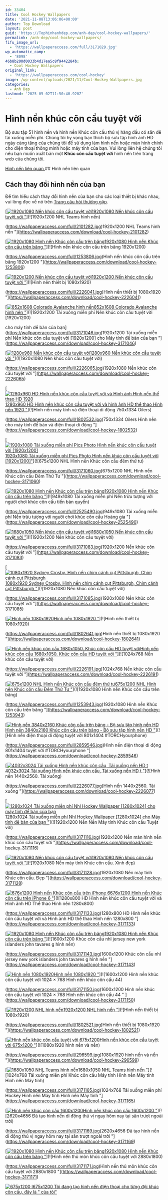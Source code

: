 ```yaml
---
id: 33404
title: Cool Hockey Wallpapers
date: '2021-11-08T13:06:06+00:00'
author: Top Download
layout: post
guid: 'https://Tophinhanhdep.com/anh-dep/cool-hockey-wallpapers/'
permalink: /anh-dep/cool-hockey-wallpapers/
fifu_image_url:
  - 'https://wallpaperaccess.com/full/3171029.jpg'
wp_automatic_camp:
  - '8098'
46b8b200d0033b4d17ea5c8f9442284b:
  - Cool Hockey Wallpapers
original_link:
  - 'https://wallpaperaccess.com/cool-hockey'
image: /wp-content/uploads/2021/11/Cool-Hockey-Wallpapers.jpg
categories:
  - Ảnh Đẹp
lastmod: '2025-05-02T11:50:40.920Z'
---
```

# Hình nền khúc côn cầu tuyệt vời

Bộ sưu tập 51 hình nền và hình nền Khúc côn cầu thú vị hàng đầu có sẵn để tải xuống miễn phí. Chúng tôi hy vọng bạn thích bộ sưu tập hình ảnh HD ngày càng tăng của chúng tôi để sử dụng làm hình nền hoặc màn hình chính cho điện thoại thông minh hoặc máy tính của bạn. Vui lòng liên hệ chúng tôi nếu bạn muốn xuất bản một **Khúc côn cầu tuyệt vời** hình nền trên trang web của chúng tôi.

[Hình nền liên quan ](#related) ## Hình nền liên quan

## Cách thay đổi hình nền của bạn

Để tìm hiểu cách thay đổi hình nền của bạn cho các loại thiết bị khác nhau, vui lòng đọc về nó trên [Trang câu hỏi thường gặp](https://tophinhanhdep.com/faq/).

  
[[![1920x1080 Nền khúc côn cầu tuyệt vời](https://wallpaperaccess.com/full/3171029.jpg)1920x1080 Nền khúc côn cầu tuyệt vời "](https://wallpaperaccess.com/download/cool-hockey-3171029)](![1920x1200 NHL Teams hình nền)

(https://wallpaperaccess.com/full/2101282.jpg)1920x1200 NHL Teams hình nền "](https://wallpaperaccess.com/download/cool-hockey-2101282)

[[![1920x1080 Hình nền Khúc côn cầu trên băng](https://wallpaperaccess.com/full/3171035.jpg)1920x1080 Hình nền Khúc côn cầu trên băng "](https://wallpaperaccess.com/download/cool-hockey-3171035)](![Hình nền khúc côn cầu trên băng 1920x1200)

(https://wallpaperaccess.com/full/1253806.jpg)Hình nền khúc côn cầu trên băng 1920x1200 "](https://wallpaperaccess.com/download/cool-hockey-1253806)

[[![1920x1200 Nền khúc côn cầu tuyệt vời](https://wallpaperaccess.com/full/3171038.jpg)1920x1200 Nền khúc côn cầu tuyệt vời "](https://wallpaperaccess.com/download/cool-hockey-3171038)](![Hình nền thiết bị 1080x1920)

(https://wallpaperaccess.com/full/2226041.jpg)Hình nền thiết bị 1080x1920 "](https://wallpaperaccess.com/download/cool-hockey-2226041)

[[![852x1608 Colorado Avalanche hình nền](https://wallpaperaccess.com/full/1802523.png)852x1608 Colorado Avalanche hình nền "](https://wallpaperaccess.com/download/cool-hockey-1802523)](![1920x1200 Tải xuống miễn phí Nền khúc côn cầu tuyệt vời [1920x1200)

 cho máy tính để bàn của bạn](https://wallpaperaccess.com/full/3171046.jpg)1920x1200 Tải xuống miễn phí Nền khúc côn cầu tuyệt vời \[1920x1200\] cho Máy tính để bàn của bạn "](https://wallpaperaccess.com/download/cool-hockey-3171046)

[[![1280x960 Nền khúc côn cầu tuyệt vời](https://wallpaperaccess.com/full/3171049.jpg)1280x960 Nền khúc côn cầu tuyệt vời "](https://wallpaperaccess.com/download/cool-hockey-3171049)](![1920x1080 Nền khúc côn cầu tuyệt vời)

(https://wallpaperaccess.com/full/2226065.jpg)1920x1080 Nền khúc côn cầu tuyệt vời "](https://wallpaperaccess.com/download/cool-hockey-2226065)

[[![1280x960 HD Hình nền khúc côn cầu tuyệt vời và Hình ảnh Hình nền thể thao HD 1920](https://wallpaperaccess.com/full/358494.jpg)1280x960 HD Hình nền khúc côn cầu tuyệt vời và hình ảnh HD thể thao Hình nền 1920 "](https://wallpaperaccess.com/download/cool-hockey-358494)](![Hình nền máy tính và điện thoại di động 750x1334 Oilers)

(https://wallpaperaccess.com/full/1802532.jpg)750x1334 Oilers Hình nền cho máy tính để bàn và điện thoại di động "](https://wallpaperaccess.com/download/cool-hockey-1802532)

[[![1920x1080 Tải xuống miễn phí Pics Photo Hình nền khúc côn cầu tuyệt vời [1920x1200]](https://wallpaperaccess.com/full/3171053.png)1920x1080 Tải xuống miễn phí Pics Photo Hình nền khúc côn cầu tuyệt vời \[1920x1200\]"](https://wallpaperaccess.com/download/cool-hockey-3171053)](![675x1200 NHL Hình nền Khúc côn cầu đêm thứ tư)

(https://wallpaperaccess.com/full/3171060.jpg)675x1200 NHL Hình nền Khúc côn cầu Đêm Thứ Tư "](https://wallpaperaccess.com/download/cool-hockey-3171060)

[[![1920x1080 Hình nền Khúc côn cầu trên băng](https://wallpaperaccess.com/full/2690488.jpg)1920x1080 Hình nền Khúc côn cầu trên băng "](https://wallpaperaccess.com/download/cool-hockey-2690488)](![949x1080 Tải xuống miễn phí Nền trừu tượng với người chơi khúc côn cầu tiền bản quyền)

(https://wallpaperaccess.com/full/2525490.jpg)949x1080 Tải xuống miễn phí Nền trừu tượng với người chơi khúc côn cầu Hoàng gia "](https://wallpaperaccess.com/download/cool-hockey-2525490)

[[![1680x1050 Nền khúc côn cầu tuyệt vời](https://wallpaperaccess.com/full/3171063.jpg)1680x1050 Nền khúc côn cầu tuyệt vời "](https://wallpaperaccess.com/download/cool-hockey-3171063)](![1920x1200 Nền khúc côn cầu tuyệt vời)

(https://wallpaperaccess.com/full/3171083.jpg)1920x1200 Nền khúc côn cầu tuyệt vời "](https://wallpaperaccess.com/download/cool-hockey-3171083)

[[![1080x1920 Sydney Crosby.  Hình nền chim cánh cụt Pittsburgh, Chim cánh cụt Pittsburgh](https://wallpaperaccess.com/full/2226088.jpg)1080x1920 Sydney Crosby. Hình nền chim cánh cụt Pittsburgh, Chim cánh cụt Pittsburgh "](https://wallpaperaccess.com/download/cool-hockey-2226088)](![1920x1080 Nền khúc côn cầu tuyệt vời)

(https://wallpaperaccess.com/full/3171085.jpg)1920x1080 Nền khúc côn cầu tuyệt vời "](https://wallpaperaccess.com/download/cool-hockey-3171085)

[[![Hình nền 1080x1920](https://wallpaperaccess.com/full/2101277.jpg)Hình nền 1080x1920 "](https://wallpaperaccess.com/download/cool-hockey-2101277)](![Hình nền thiết bị 1080x1920)

(https://wallpaperaccess.com/full/1802641.jpg)Hình nền thiết bị 1080x1920 "](https://wallpaperaccess.com/download/cool-hockey-1802641)

[[![Hình nền khúc côn cầu 1680x1050.  Khúc côn cầu HD tuyệt vời](https://wallpaperaccess.com/full/3171094.jpg)Hình nền khúc côn cầu 1680x1050. Khúc côn cầu HD tuyệt vời "](https://wallpaperaccess.com/download/cool-hockey-3171094)](![1024x768 Nền khúc côn cầu tuyệt vời)

(https://wallpaperaccess.com/full/2226191.jpg)1024x768 Nền khúc côn cầu tuyệt vời "](https://wallpaperaccess.com/download/cool-hockey-2226191)

[[![675x1200 NHL Hình nền Khúc côn cầu đêm thứ tư](https://wallpaperaccess.com/full/3171098.jpg)675x1200 NHL Hình nền Khúc côn cầu Đêm Thứ Tư "](https://wallpaperaccess.com/download/cool-hockey-3171098)](![1920x1080 Hình nền Khúc côn cầu trên băng)

(https://wallpaperaccess.com/full/1253943.jpg)1920x1080 Hình nền Khúc côn cầu trên băng "](https://wallpaperaccess.com/download/cool-hockey-1253943)

[[![Hình nền 3840x2160 Khúc côn cầu trên băng - Bộ sưu tập hình nền HD](https://wallpaperaccess.com/full/3171100.jpg)Hình nền 3840x2160 Khúc côn cầu trên băng - Bộ sưu tập hình nền HD "](https://wallpaperaccess.com/download/cool-hockey-3171100)](![Hình nền điện thoại di động tuyệt vời 801x1404 #TORCHyourphone)

(https://wallpaperaccess.com/full/2859546.jpg)Hình nền điện thoại di động 801x1404 tuyệt vời #TORCHyourphone "](https://wallpaperaccess.com/download/cool-hockey-2859546)

[[![4032x3024 Tải xuống Hình nền khúc côn cầu, Tải xuống nền HD t](https://wallpaperaccess.com/full/3171109.jpg)4032x3024 Tải xuống Hình nền khúc côn cầu, Tải xuống nền HD t "](https://wallpaperaccess.com/download/cool-hockey-3171109)](![Hình nền 1440x2560.  Tải xuống)

(https://wallpaperaccess.com/full/2226077.jpg)Hình nền 1440x2560. Tải xuống "](https://wallpaperaccess.com/download/cool-hockey-2226077)

[[![1280x1024 Tải xuống miễn phí Nhl Hockey Wallpaper [1280x1024] cho máy tính để bàn của bạn](https://wallpaperaccess.com/full/3171113.jpg)1280x1024 Tải xuống miễn phí Nhl Hockey Wallpaper \[1280x1024\] cho Máy tính để bàn của bạn "](https://wallpaperaccess.com/download/cool-hockey-3171113)](![1920x1200 Nền Nền Máy tính Khúc côn cầu Tuyệt vời)

(https://wallpaperaccess.com/full/3171116.jpg)1920x1200 Nền màn hình nền khúc côn cầu tuyệt vời "](https://wallpaperaccess.com/download/cool-hockey-3171116)

[[![1920x1080 Nền khúc côn cầu tuyệt vời](https://wallpaperaccess.com/full/3171122.jpg)1920x1080 Nền khúc côn cầu tuyệt vời "](https://wallpaperaccess.com/download/cool-hockey-3171122)](![1920x1080 Nền máy tính Khúc côn cầu.  Xinh đẹp)

(https://wallpaperaccess.com/full/3171128.jpg)1920x1080 Nền máy tính Khúc côn cầu. Đẹp "](https://wallpaperaccess.com/download/cool-hockey-3171128)

[[![676x1200 Hình nền Khúc côn cầu trên iPhone 6](https://wallpaperaccess.com/full/3171129.jpg)676x1200 Hình nền Khúc côn cầu trên iPhone 6 "](https://wallpaperaccess.com/download/cool-hockey-3171129)](![1280x800 HD Hình nền khúc côn cầu tuyệt vời và Hình ảnh HD Thể thao Hình nền 1280x800)

(https://wallpaperaccess.com/full/3171133.jpg)1280x800 HD Hình nền khúc côn cầu tuyệt vời và Hình ảnh HD thể thao Hình nền 1280x800 "](https://wallpaperaccess.com/download/cool-hockey-3171133)

[[![1920x1080 Hình nền Khúc côn cầu trên băng](https://wallpaperaccess.com/full/3171138.jpg)1920x1080 Hình nền Khúc côn cầu trên băng "](https://wallpaperaccess.com/download/cool-hockey-3171138)](![1600x1200 Khúc côn cầu nhl jersey new york islanders john tavares g hình nền)

(https://wallpaperaccess.com/full/3171143.jpg)1600x1200 Khúc côn cầu nhl jersey new york islanders john tavares g hình nền "](https://wallpaperaccess.com/download/cool-hockey-3171143)

[[![Hình nền 1080x1920](https://wallpaperaccess.com/full/1575533.png)Hình nền 1080x1920 "](https://wallpaperaccess.com/download/cool-hockey-1575533)](![1600x1200 Hình nền khúc côn cầu tuyệt vời 1024 × 768 Hình nền khúc côn cầu 44)

(https://wallpaperaccess.com/full/3171150.jpg)1600x1200 Hình nền khúc côn cầu tuyệt vời 1024 × 768 Hình nền khúc côn cầu 44 " ](https://wallpaperaccess.com/download/cool-hockey-3171150)

[[![1920x1200 NHL hình nền](https://wallpaperaccess.com/full/3171156.jpg)1920x1200 NHL hình nền "](https://wallpaperaccess.com/download/cool-hockey-3171156)](![Hình nền thiết bị 1080x1920)

(https://wallpaperaccess.com/full/1802521.jpg)Hình nền thiết bị 1080x1920 "](https://wallpaperaccess.com/download/cool-hockey-1802521)

[[![Hình nền khúc côn cầu tuyệt vời 675x1200](https://wallpaperaccess.com/full/3171161.jpg)Hình nền khúc côn cầu tuyệt vời 675x1200 "](https://wallpaperaccess.com/download/cool-hockey-3171161)](![1080x1920 hình nền và nền)

(https://wallpaperaccess.com/full/296599.jpg)1080x1920 hình nền và nền "](https://wallpaperaccess.com/download/cool-hockey-296599)

[[![1680x1050 NHL Teams hình nền](https://wallpaperaccess.com/full/3171164.jpg)1680x1050 NHL Teams hình nền "](https://wallpaperaccess.com/download/cool-hockey-3171164)](![1024x768 Tải xuống miễn phí Khúc côn cầu Máy tính Hình nền Máy tính Hình nền Máy tính)

(https://wallpaperaccess.com/full/3171165.jpg)1024x768 Tải xuống miễn phí Hockey Hình nền Máy tính Hình nền Máy tính "](https://wallpaperaccess.com/download/cool-hockey-3171165)

[[![Hình nền khúc côn cầu 1600x1200](https://wallpaperaccess.com/full/3171166.jpg)Hình nền khúc côn cầu 1600x1200 "](https://wallpaperaccess.com/download/cool-hockey-3171166)](![2620x4656 Đã tạo hình nền di động thú vị ngay hôm nay tại sân trượt ngoài trời)

(https://wallpaperaccess.com/full/3171169.jpg)2620x4656 Đã tạo hình nền di động thú vị ngay hôm nay tại sân trượt ngoài trời "](https://wallpaperaccess.com/download/cool-hockey-3171169)

[[![1920x1080 Hình nền Khúc côn cầu trên băng](https://wallpaperaccess.com/full/1253978.jpg)1920x1080 Hình nền Khúc côn cầu trên băng "](https://wallpaperaccess.com/download/cool-hockey-1253978)](![Hình nền thủ môn khúc côn cầu tuyệt vời 2880x1800)

(https://wallpaperaccess.com/full/3171171.jpg)Hình nền thủ môn khúc côn cầu tuyệt vời 2880x1800 "](https://wallpaperaccess.com/download/cool-hockey-3171171)

[![675x1200 I](https://wallpaperaccess.com/full/2359680.jpg)675x1200 Tôi đang tạo hình nền điện thoại cho từng đội khúc côn cầu, đây là " của tôi"](https://wallpaperaccess.com/download/cool-hockey-2359680)
